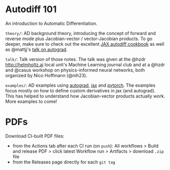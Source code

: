 # Autodiff 101

An introduction to Automatic Differentiation.


`theory/`: AD background theory, introducing the concept of forward and reverse
mode plus Jacobian-vector / vector-Jacobian products. To go deeper, make sure
to check out the excellent [JAX autodiff cookbook][jax_autodiff_cookbook] as
well as @mattjj's [talk on autograd][mattjj_talk].

`talk/`: Talk version of those notes. The talk was given at the @hzdr
<http://helmholtz.ai> local unit's Machine Learning journal club and at a @hzdr
and @casus workshop on physics-informed neural networks, both organized by Nico
Hoffmann (@nih23).

`examples/`: AD examples using [autograd], [jax] and [pytorch]. The examples
focus mostly on how to define custom derivatives in jax (and autograd). This
has helped to understand how Jacobian-vector products actually work. More
examples to come!



# PDFs

Download CI-built PDF files:

* from the Actions tab after each CI run (on `push`): All workflows > Build
  and release PDF > click latest Workflow run > Artifacts > download `.zip`
  file
* from the Releases page directly for each `git tag`


[autograd]: https://github.com/HIPS/autograd
[jax]: https://github.com/google/jax
[pytorch]: https://github.com/pytorch/pytorch
[jax_autodiff_cookbook]: https://jax.readthedocs.io/en/latest/notebooks/autodiff_cookbook.html
[mattjj_talk]: http://videolectures.net/deeplearning2017_johnson_automatic_differentiation

